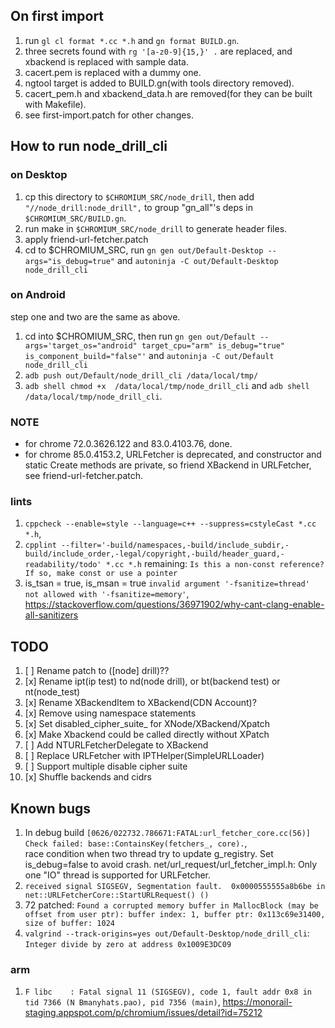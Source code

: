 ## On first import

1. run `gl cl format *.cc *.h` and `gn format BUILD.gn`.
2. three secrets found with `rg '[a-z0-9]{15,}' .` are replaced, and xbackend is replaced with sample data.
3. cacert.pem is replaced with a dummy one.
4. ngtool target is added to BUILD.gn(with tools directory removed).
5. cacert_pem.h and xbackend_data.h are removed(for they can be built with Makefile).
6. see first-import.patch for other changes.

## How to run node_drill_cli

### on Desktop

1. cp this directory to `$CHROMIUM_SRC/node_drill`, then add `"//node_drill:node_drill",` to group "gn_all"'s deps in `$CHROMIUM_SRC/BUILD.gn`.
1. run make in `$CHROMIUM_SRC/node_drill` to generate header files.
1. apply friend-url-fetcher.patch
1. cd to $CHROMIUM_SRC, run `gn gen out/Default-Desktop --args="is_debug=true"` and `autoninja -C out/Default-Desktop node_drill_cli`

### on Android

step one and two are the same as above. 
1. cd into $CHROMIUM_SRC, then run `gn gen out/Default --args='target_os="android" target_cpu="arm" is_debug="true" is_component_build="false"'` and `autoninja -C out/Default node_drill_cli` 
2. `adb push out/Default/node_drill_cli /data/local/tmp/`
3. `adb shell chmod +x  /data/local/tmp/node_drill_cli` and `adb shell /data/local/tmp/node_drill_cli`.

### NOTE

- for chrome 72.0.3626.122 and 83.0.4103.76, done.
- for chrome 85.0.4153.2, URLFetcher is deprecated, and constructor and static Create methods are private, so friend XBackend in URLFetcher, see friend-url-fetcher.patch.

### lints
1. `cppcheck --enable=style --language=c++ --suppress=cstyleCast *.cc *.h`,
2. `cpplint --filter='-build/namespaces,-build/include_subdir,-build/include_order,-legal/copyright,-build/header_guard,-readability/todo' *.cc *.h`
    remaining: `Is this a non-const reference? If so, make const or use a pointer`
3. is_tsan = true, is_msan = true
   `invalid argument '-fsanitize=thread' not allowed with '-fsanitize=memory'`, https://stackoverflow.com/questions/36971902/why-cant-clang-enable-all-sanitizers


## TODO

1. [ ] Rename patch to ([node] drill)??
1. [x] Rename ipt(ip test) to nd(node drill), or bt(backend test) or nt(node_test)
1. [x] Rename XBackendItem to XBackend(CDN Account)?
1. [x] Remove using namespace statements
1. [x] Set disabled_cipher_suite_ for XNode/XBackend/Xpatch
1. [x] Make Xbackend could be called directly without XPatch
1. [ ] Add NTURLFetcherDelegate to XBackend
1. [ ] Replace URLFetcher with IPTHelper(SimpleURLLoader)
1. [ ] Support multiple disable cipher suite
1. [x] Shuffle backends and cidrs

## Known bugs

1. In debug build `[0626/022732.786671:FATAL:url_fetcher_core.cc(56)] Check failed: base::ContainsKey(fetchers_, core).`,  
       race condition when two thread try to update g_registry. Set is_debug=false to avoid crash.
    net/url_request/url_fetcher_impl.h: Only one "IO" thread is supported for URLFetcher.
2. `received signal SIGSEGV, Segmentation fault.  0x0000555555a8b6be in net::URLFetcherCore::StartURLRequest() ()`
3. 72 patched: `Found a corrupted memory buffer in MallocBlock (may be offset from user ptr): buffer index: 1, buffer ptr: 0x113c69e31400, size of buffer: 1024`
3. `valgrind --track-origins=yes out/Default-Desktop/node_drill_cli`: `Integer divide by zero at address 0x1009E3DC09`

### arm
1. `F libc    : Fatal signal 11 (SIGSEGV), code 1, fault addr 0x8 in tid 7366 (N Bmanyhats.pao), pid 7356 (main)`, https://monorail-staging.appspot.com/p/chromium/issues/detail?id=75212
